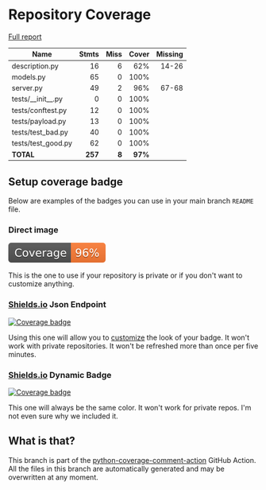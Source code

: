 # Repository Coverage

[Full report](https://htmlpreview.github.io/?https://github.com/mentix02/educhamp/blob/python-coverage-comment-action-data/htmlcov/index.html)

| Name                  |    Stmts |     Miss |   Cover |   Missing |
|---------------------- | -------: | -------: | ------: | --------: |
| description.py        |       16 |        6 |     62% |     14-26 |
| models.py             |       65 |        0 |    100% |           |
| server.py             |       49 |        2 |     96% |     67-68 |
| tests/\_\_init\_\_.py |        0 |        0 |    100% |           |
| tests/conftest.py     |       12 |        0 |    100% |           |
| tests/payload.py      |       13 |        0 |    100% |           |
| tests/test\_bad.py    |       40 |        0 |    100% |           |
| tests/test\_good.py   |       62 |        0 |    100% |           |
|             **TOTAL** |  **257** |    **8** | **97%** |           |


## Setup coverage badge

Below are examples of the badges you can use in your main branch `README` file.

### Direct image

[![Coverage badge](https://raw.githubusercontent.com/mentix02/educhamp/python-coverage-comment-action-data/badge.svg)](https://htmlpreview.github.io/?https://github.com/mentix02/educhamp/blob/python-coverage-comment-action-data/htmlcov/index.html)

This is the one to use if your repository is private or if you don't want to customize anything.

### [Shields.io](https://shields.io) Json Endpoint

[![Coverage badge](https://img.shields.io/endpoint?url=https://raw.githubusercontent.com/mentix02/educhamp/python-coverage-comment-action-data/endpoint.json)](https://htmlpreview.github.io/?https://github.com/mentix02/educhamp/blob/python-coverage-comment-action-data/htmlcov/index.html)

Using this one will allow you to [customize](https://shields.io/endpoint) the look of your badge.
It won't work with private repositories. It won't be refreshed more than once per five minutes.

### [Shields.io](https://shields.io) Dynamic Badge

[![Coverage badge](https://img.shields.io/badge/dynamic/json?color=brightgreen&label=coverage&query=%24.message&url=https%3A%2F%2Fraw.githubusercontent.com%2Fmentix02%2Feduchamp%2Fpython-coverage-comment-action-data%2Fendpoint.json)](https://htmlpreview.github.io/?https://github.com/mentix02/educhamp/blob/python-coverage-comment-action-data/htmlcov/index.html)

This one will always be the same color. It won't work for private repos. I'm not even sure why we included it.

## What is that?

This branch is part of the
[python-coverage-comment-action](https://github.com/marketplace/actions/python-coverage-comment)
GitHub Action. All the files in this branch are automatically generated and may be
overwritten at any moment.